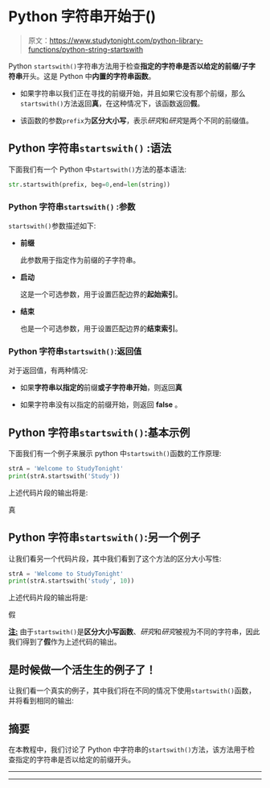 # Python 字符串开始于()

> 原文：<https://www.studytonight.com/python-library-functions/python-string-startswith>

Python `startswith()`字符串方法用于检查**指定的字符串是否以给定的前缀/子字符串**开头。这是 Python 中**内置的字符串函数**。

*   如果字符串以我们正在寻找的前缀开始，并且如果它没有那个前缀，那么`startswith()`方法返回**真**，在这种情况下，该函数返回**假**。

*   该函数的参数`prefix`为**区分大小写**，表示*研究*和*研究*是两个不同的前缀值。

## Python 字符串``startswith()`` :语法

下面我们有一个 Python 中`startswith()`方法的基本语法:

```py
str.startswith(prefix, beg=0,end=len(string))
```

### Python 字符串``startswith()`` :参数

`startswith()`参数描述如下:

*   **前缀**

    此参数用于指定作为前缀的子字符串。

*   **启动**

    这是一个可选参数，用于设置匹配边界的**起始索引**。

*   **结束**

    也是一个可选参数，用于设置匹配边界的**结束索引**。

### Python 字符串`startswith()`:返回值

对于返回值，有两种情况:

*   如果**字符串以指定的**前缀**或子字符串开始**，则返回**真**

*   如果字符串没有以指定的前缀开始，则返回 **false** 。

## Python 字符串`startswith()`:基本示例

下面我们有一个例子来展示 python 中`startswith()`函数的工作原理:

```py
strA = 'Welcome to StudyTonight'
print(strA.startswith('Study'))
```

上述代码片段的输出将是:

真

## Python 字符串`startswith()`:另一个例子

让我们看另一个代码片段，其中我们看到了这个方法的区分大小写性:

```py
strA = 'Welcome to StudyTonight'
print(strA.startswith('study', 10))
```

上述代码片段的输出将是:

假

<u>**注:**</u> 由于`startswith()`是**区分大小写函数**、*研究*和*研究*被视为不同的字符串，因此我们得到了**假**作为上述代码的输出。

## 是时候做一个活生生的例子了！

让我们看一个真实的例子，其中我们将在不同的情况下使用`startswith()`函数，并将看到相同的输出:

## 摘要

在本教程中，我们讨论了 Python 中字符串的`startswith()`方法，该方法用于检查指定的字符串是否以给定的前缀开头。

* * *

* * *